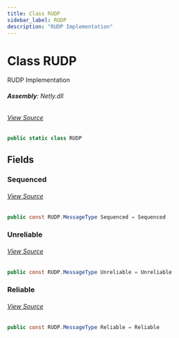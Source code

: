 ```yaml
---
title: Class RUDP
sidebar_label: RUDP
description: "RUDP Implementation"
---
```

# Class RUDP
RUDP Implementation

###### **Assembly**: Netly.dll
###### [View Source](https://github.com/alec1o/Netly/blob/dev/src/rudp/RUDP.cs#L6)
```csharp title="Declaration"
public static class RUDP
```
## Fields
### Sequenced

###### [View Source](https://github.com/alec1o/Netly/blob/dev/src/rudp/partials/RUDP.MessageType.cs#L23)
```csharp title="Declaration"
public const RUDP.MessageType Sequenced = Sequenced
```
### Unreliable

###### [View Source](https://github.com/alec1o/Netly/blob/dev/src/rudp/partials/RUDP.MessageType.cs#L24)
```csharp title="Declaration"
public const RUDP.MessageType Unreliable = Unreliable
```
### Reliable

###### [View Source](https://github.com/alec1o/Netly/blob/dev/src/rudp/partials/RUDP.MessageType.cs#L25)
```csharp title="Declaration"
public const RUDP.MessageType Reliable = Reliable
```
